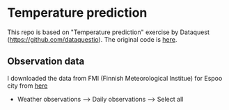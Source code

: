 # Temperature prediction

This repo is based on "Temperature prediction" exercise by Dataquest (https://github.com/dataquestio).
The original code is [here](https://github.com/dataquestio/project-walkthroughs/tree/master/temperature_prediction).

## Observation data

I downloaded the data from FMI (Finnish Meteorological Institue) for Espoo city from [here](https://en.ilmatieteenlaitos.fi/download-observations)

* Weather observations --> Daily observations --> Select all